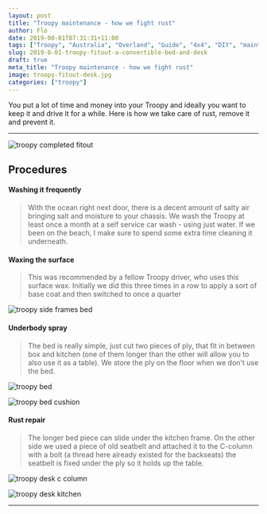 ```yaml
---
layout: post
title: "Troopy maintenance - how we fight rust"
author: Flo
date: 2019-08-01T07:31:31+11:00
tags: ["Troopy", "Australia", "Overland", "Guide", "4x4", "DIY", "maintenance"]
slug: 2019-8-01-troopy-fitout-a-convertible-bed-and-desk
draft: true
meta_title: "Troopy maintenance - how we fight rust"
image: troopy-fitout-desk.jpg
categories: ["troopy"]
---
```


You put a lot of time and money into your Troopy and ideally you want to keep it and drive it for a while. Here is how we take care of rust, remove it and prevent it.<!-- end -->

---

![troopy completed fitout](./troopy-fitout-completed.jpg)

## Procedures

#### Washing it frequently

> With the ocean right next door, there is a decent amount of salty air bringing salt and moisture to your chassis. We wash the Troopy at least once a month at a self service car wash - using just water.
> If we been on the beach, I make sure to spend some extra time cleaning it underneath.

#### Waxing the surface

> This was recommended by a fellow Troopy driver, who uses this surface wax.
> Initially we did this three times in a row to apply a sort of base coat and then switched to once a quarter

![troopy side frames bed](./troopy-fitout-bed-sideframes.jpg)

#### Underbody spray

> The bed is really simple, just cut two pieces of ply, that fit in between box and kitchen (one of them longer than the other will allow you to also use it as a table).
> We store the ply on the floor when we don't use the bed.

![troopy bed](./troopy-fitout-bed.jpg)

![troopy bed cushion](./troopy-fitout-bed-cushion.jpg)

#### Rust repair

> The longer bed piece can slide under the kitchen frame.
> On the other side we used a piece of old seatbelt and attached it to the C-column with a bolt (a thread here already existed for the backseats)
> the seatbelt is fixed under the ply so it holds up the table.

![troopy desk c column](./troopy-fitout-desk-c-column.jpg)

![troopy desk kitchen](./troopy-fitout-desk-kitchen.jpg)

---
